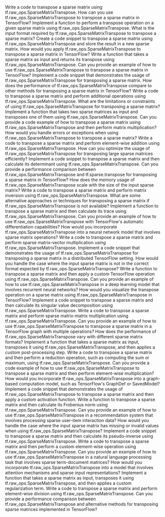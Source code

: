 Write a code to transpose a sparse matrix using tf.raw_ops.SparseMatrixTranspose.
How can you use tf.raw_ops.SparseMatrixTranspose to transpose a sparse matrix in TensorFlow?
Implement a function to perform a transpose operation on a given sparse matrix using tf.raw_ops.SparseMatrixTranspose.
What is the input format required by tf.raw_ops.SparseMatrixTranspose to transpose a sparse matrix?
Create a code snippet to transpose a sparse matrix using tf.raw_ops.SparseMatrixTranspose and store the result in a new sparse matrix.
How would you apply tf.raw_ops.SparseMatrixTranspose to transpose a sparse matrix in TensorFlow?
Write a function that takes a sparse matrix as input and returns its transpose using tf.raw_ops.SparseMatrixTranspose.
Can you provide an example of how to use tf.raw_ops.SparseMatrixTranspose to transpose a sparse matrix in TensorFlow?
Implement a code snippet that demonstrates the usage of tf.raw_ops.SparseMatrixTranspose for transposing a sparse matrix.
How does the performance of tf.raw_ops.SparseMatrixTranspose compare to other methods for transposing a sparse matrix in TensorFlow?
Write a code to transpose a sparse matrix and perform additional operations using tf.raw_ops.SparseMatrixTranspose.
What are the limitations or constraints of using tf.raw_ops.SparseMatrixTranspose for transposing a sparse matrix?
Implement a function that takes two sparse matrices as input and transposes one of them using tf.raw_ops.SparseMatrixTranspose.
Can you provide a code example of how to transpose a sparse matrix using tf.raw_ops.SparseMatrixTranspose and then perform matrix multiplication?
How would you handle errors or exceptions when using tf.raw_ops.SparseMatrixTranspose to transpose a sparse matrix?
Write a code to transpose a sparse matrix and perform element-wise addition using tf.raw_ops.SparseMatrixTranspose.
How can you optimize the usage of tf.raw_ops.SparseMatrixTranspose for transposing large sparse matrices efficiently?
Implement a code snippet to transpose a sparse matrix and then calculate its determinant using tf.raw_ops.SparseMatrixTranspose.
Can you provide a performance comparison between tf.raw_ops.SparseMatrixTranspose and tf.sparse.transpose for transposing a sparse matrix in TensorFlow?
How does the memory usage of tf.raw_ops.SparseMatrixTranspose scale with the size of the input sparse matrix?
Write a code to transpose a sparse matrix and perform matrix inversion using tf.raw_ops.SparseMatrixTranspose.
What are some alternative approaches or techniques for transposing a sparse matrix if tf.raw_ops.SparseMatrixTranspose is not available?
Implement a function to transpose a sparse matrix and then calculate its trace using tf.raw_ops.SparseMatrixTranspose.
Can you provide an example of how to use tf.raw_ops.SparseMatrixTranspose with TensorFlow's automatic differentiation capabilities?
How would you incorporate tf.raw_ops.SparseMatrixTranspose into a neural network model that involves sparse matrix operations?
Write a code to transpose a sparse matrix and perform sparse matrix-vector multiplication using tf.raw_ops.SparseMatrixTranspose.
Implement a code snippet that demonstrates the usage of tf.raw_ops.SparseMatrixTranspose for transposing a sparse matrix in a distributed TensorFlow setting.
How would you handle the case where the input sparse matrix is not in the correct format expected by tf.raw_ops.SparseMatrixTranspose?
Write a function to transpose a sparse matrix and then apply a custom TensorFlow operation using tf.raw_ops.SparseMatrixTranspose.
Can you provide an example of how to use tf.raw_ops.SparseMatrixTranspose in a deep learning model that involves recurrent neural networks?
How would you visualize the transpose operation on a sparse matrix using tf.raw_ops.SparseMatrixTranspose in TensorFlow?
Implement a code snippet to transpose a sparse matrix and then calculate its singular value decomposition using tf.raw_ops.SparseMatrixTranspose.
Write a code to transpose a sparse matrix and perform sparse matrix-matrix multiplication using tf.raw_ops.SparseMatrixTranspose.
Can you provide an example of how to use tf.raw_ops.SparseMatrixTranspose to transpose a sparse matrix in a TensorFlow graph with multiple operations?
How does the performance of tf.raw_ops.SparseMatrixTranspose vary with different sparse matrix formats?
Implement a function that takes a sparse matrix as input, transposes it using tf.raw_ops.SparseMatrixTranspose, and then applies a custom post-processing step.
Write a code to transpose a sparse matrix and then perform a reduction operation, such as computing the sum or maximum, using tf.raw_ops.SparseMatrixTranspose.
Can you provide a code example of how to use tf.raw_ops.SparseMatrixTranspose to transpose a sparse matrix and then perform element-wise multiplication?
How would you incorporate tf.raw_ops.SparseMatrixTranspose into a graph-based computation model, such as TensorFlow's GraphDef or SavedModel?
Implement a code snippet that demonstrates the usage of tf.raw_ops.SparseMatrixTranspose to transpose a sparse matrix and then apply a custom activation function.
Write a function to transpose a sparse matrix and then calculate its Frobenius norm using tf.raw_ops.SparseMatrixTranspose.
Can you provide an example of how to use tf.raw_ops.SparseMatrixTranspose in a recommendation system that involves processing sparse user-item interaction data?
How would you handle the case where the input sparse matrix has missing or invalid values when using tf.raw_ops.SparseMatrixTranspose?
Implement a code snippet to transpose a sparse matrix and then calculate its pseudo-inverse using tf.raw_ops.SparseMatrixTranspose.
Write a code to transpose a sparse matrix and then perform a custom element-wise operation using tf.raw_ops.SparseMatrixTranspose.
Can you provide an example of how to use tf.raw_ops.SparseMatrixTranspose in a natural language processing task that involves sparse term-document matrices?
How would you incorporate tf.raw_ops.SparseMatrixTranspose into a model that involves attention mechanisms and sparse input representations?
Implement a function that takes a sparse matrix as input, transposes it using tf.raw_ops.SparseMatrixTranspose, and then applies a custom regularization term.
Write a code to transpose a sparse matrix and perform element-wise division using tf.raw_ops.SparseMatrixTranspose.
Can you provide a performance comparison between tf.raw_ops.SparseMatrixTranspose and alternative methods for transposing sparse matrices implemented in TensorFlow?